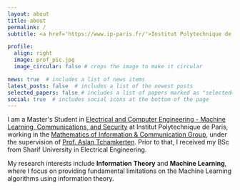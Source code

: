```yaml
---
layout: about
title: about
permalink: /
subtitle: <a href='https://www.ip-paris.fr/'>Institut Polytechnique de Paris</a>

profile:
  align: right
  image: prof_pic.jpg
  image_circular: false # crops the image to make it circular

news: true  # includes a list of news items
latest_posts: false  # includes a list of the newest posts
selected_papers: false # includes a list of papers marked as "selected={true}"
social: true  # includes social icons at the bottom of the page
---
```

I am a Master's Student in <a href=''>Electrical and Computer Engineering - Machine Learning, Communications, and Security</a> at Institut Polytechnique de Paris, working in the <a href='https://www.telecom-paris.fr/en/research/labs/information-processing-ltci/teams/digital-communications'>Mathematics of Information & Communication Group</a>, under the supervision of <a href='https://www.tchamkerten.com/'>Prof. Aslan Tchamkerten</a>. Prior to that, I received my BSc from Sharif University in Electrical Engineering.

My research interests include **Information Theory** and **Machine Learning**, where I focus on providing fundamental limitations on the Machine Learning algorithms using information theory.
